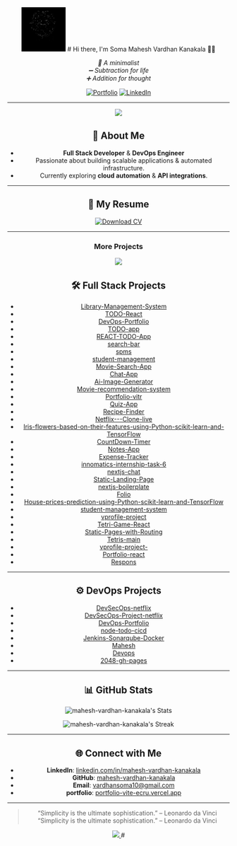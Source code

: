 
<div align="center">
  <img src="/public/brands/logo_black.svg" width="100" height="100" alt="Logo">
# Hi there, I'm Soma Mahesh Vardhan Kanakala 👋🏻  
  <p>
    <em>🌿 A minimalist</em> <br>
    <em>➖ Subtraction for life</em> <br>
    <em>➕ Addition for thought</em>
  </p>
  
  [![Portfolio](https://img.shields.io/badge/Portfolio-000?style=for-the-badge&logo=vercel&logoColor=yellow)](https://portfolio-vite-ecru.vercel.app/)
  [![LinkedIn](https://img.shields.io/badge/LinkedIn-0A66C2?style=for-the-badge&logo=linkedin&logoColor=white)](https://www.linkedin.com/in/mahesh-vardhan-kanakala/ )

---

<a href="https://visitcount.itsvg.in">
  <img src="https://visitcount.itsvg.in/api?id=mahesh-vardhan-kanakala&label=Profile%20Views&pretty=false" />
</a>

## 🚀 About Me
- **Full Stack Developer** & **DevOps Engineer**  
- Passionate about building scalable applications & automated infrastructure.  
- Currently exploring **cloud automation** & **API integrations**.  

---
<h2 align="center">📄 My Resume</h2>

<div align="center">
  <a href="/public/My Resume.pdf" target="_blank">
    <img src="https://img.shields.io/badge/Download_CV-📄_PDF-FF6B6B?style=for-the-badge&logo=adobe-acrobat-reader&logoColor=white" alt="Download CV" />
  </a>
</div>

---
<div align="center">
  <h3>More Projects</h3>
  <a href="https://github.com/mahesh-vardhan-kanakala?tab=repositories" target="_blank">
    <img src="https://img.shields.io/badge/View%20All-My%20Repositories-blue?style=for-the-badge&logo=github"/>
  </a>
</div>


## 🛠️ Full Stack Projects

- [Library-Management-System](https://github.com/mahesh-vardhan-kanakala/Library-Management-System)
- [TODO-React](https://github.com/mahesh-vardhan-kanakala/TODO-React)
- [DevOps-Portfolio](https://github.com/mahesh-vardhan-kanakala/DevOps-Portfolio) 
- [TODO-app](https://github.com/mahesh-vardhan-kanakala/TODO-app)  
- [REACT-TODO-App](https://github.com/mahesh-vardhan-kanakala/REACT-TODO-App)  
- [search-bar](https://github.com/mahesh-vardhan-kanakala/search-bar)  
- [spms](https://github.com/mahesh-vardhan-kanakala/spms)  
- [student-management](https://github.com/mahesh-vardhan-kanakala/student-management)  
- [Movie-Search-App](https://github.com/mahesh-vardhan-kanakala/Movie-Search-App)  
- [Chat-App](https://github.com/mahesh-vardhan-kanakala/Chat-App)  
- [Ai-Image-Generator](https://github.com/mahesh-vardhan-kanakala/Ai-Image-Generator)  
- [Movie-recommendation-system](https://github.com/mahesh-vardhan-kanakala/Movie-recommendation-system)  
- [Portfolio-vitr](https://github.com/mahesh-vardhan-kanakala/Portfolio-vitr)  
- [Quiz-App](https://github.com/mahesh-vardhan-kanakala/Quiz-App)  
- [Recipe-Finder](https://github.com/mahesh-vardhan-kanakala/Recipe-Finder)  
- [Netflix---Clone-live](https://github.com/mahesh-vardhan-kanakala/Netflix---Clone-live)  
- [Iris-flowers-based-on-their-features-using-Python-scikit-learn-and-TensorFlow](https://github.com/mahesh-vardhan-kanakala/Iris-flowers-based-on-their-features-using-Python-scikit-learn-and-TensorFlow)  
- [CountDown-Timer](https://github.com/mahesh-vardhan-kanakala/CountDown-Timer)  
- [Notes-App](https://github.com/mahesh-vardhan-kanakala/Notes-App)  
- [Expense-Tracker](https://github.com/mahesh-vardhan-kanakala/Expense-Tracker)  
- [innomatics-internship-task-6](https://github.com/mahesh-vardhan-kanakala/innomatics-internship-task-6)  
- [nextjs-chat](https://github.com/mahesh-vardhan-kanakala/nextjs-chat)  
- [Static-Landing-Page](https://github.com/mahesh-vardhan-kanakala/Static-Landing-Page)  
- [nextjs-boilerplate](https://github.com/mahesh-vardhan-kanakala/nextjs-boilerplate)  
- [Folio](https://github.com/mahesh-vardhan-kanakala/Folio)  
- [House-prices-prediction-using-Python-scikit-learn-and-TensorFlow](https://github.com/mahesh-vardhan-kanakala/House-prices-prediction-using-Python-scikit-learn-and-TensorFlow)  
- [student-management-system](https://github.com/mahesh-vardhan-kanakala/student-management-system)  
- [vprofile-project](https://github.com/mahesh-vardhan-kanakala/vprofile-project)  
- [Tetri-Game-React](https://github.com/mahesh-vardhan-kanakala/Tetri-Game-React)  
- [Static-Pages-with-Routing](https://github.com/mahesh-vardhan-kanakala/Static-Pages-with-Routing)  
- [Tetris-main](https://github.com/mahesh-vardhan-kanakala/Tetris-main)  
- [vprofile-project-](https://github.com/mahesh-vardhan-kanakala/vprofile-project-)  
- [Portfolio-react](https://github.com/mahesh-vardhan-kanakala/portfolio-react)  
- [Respons](https://github.com/mahesh-vardhan-kanakala/Respons)  

---

## ⚙️ DevOps Projects

- [DevSecOps-netflix](https://github.com/mahesh-vardhan-kanakala/DevSecOps-netflix)  
- [DevSecOps-Project-netflix](https://github.com/mahesh-vardhan-kanakala/DevSecOps-Project-netflix)  
- [DevOps-Portfolio](https://github.com/mahesh-vardhan-kanakala/DevOps-Portfolio)
- [node-todo-cicd](https://github.com/mahesh-vardhan-kanakala/node-todo-cicd)  
- [Jenkins-Sonarqube-Docker](https://github.com/mahesh-vardhan-kanakala/Jenkins-Sonarqube-Docker)  
- [Mahesh](https://github.com/mahesh-vardhan-kanakala/Mahesh)  
- [Devops](https://github.com/mahesh-vardhan-kanakala/Devops)  
-  [2048-gh-pages](https://github.com/mahesh-vardhan-kanakala/2048-gh-pages)  

---

## 📊 GitHub Stats  
![mahesh-vardhan-kanakala's Stats](https://github-readme-stats.vercel.app/api?username=mahesh-vardhan-kanakala&theme=tokyonight&show_icons=true&hide_border=false&count_private=true)  

![mahesh-vardhan-kanakala's Streak](https://github-readme-streak-stats.herokuapp.com/?user=mahesh-vardhan-kanakala&theme=tokyonight&hide_border=false)  

---

## 🌐 Connect with Me
- **LinkedIn**: [linkedin.com/in/mahesh-vardhan-kanakala](https://www.linkedin.com/in/mahesh-vardhan-kanakala)  
- **GitHub**: [mahesh-vardhan-kanakala](https://github.com/mahesh-vardhan-kanakala)  
- **Email**: [vardhansoma10@gmail.com](mailto:vardhansoma10@gmail.com)  
- **portfolio**: [portfolio-vite-ecru.vercel.app](https://portfolio-vite-ecru.vercel.app/)

---

> “Simplicity is the ultimate sophistication.” – Leonardo da Vinci
 “Simplicity is the ultimate sophistication.” – Leonardo da Vinci



<a href="https://visitcount.itsvg.in">
  <img src="https://visitcount.itsvg.in/api?id=mahesh-vardhan-kanakala&label=Profile%20Views&pretty=false" />
</a>
#
